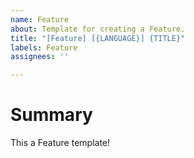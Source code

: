 ```yaml
---
name: Feature
about: Template for creating a Feature.
title: "[Feature] [{LANGUAGE}] {TITLE}"
labels: Feature
assignees: ''

---
```


# Summary

This a Feature template!

